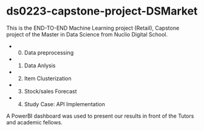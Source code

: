 # ds0223-capstone-project-DSMarket

This is the END-TO-END Machine Learning project (Retail), Capstone project of the Master in Data Science from Nuclio Digital School.
* 0. Data preprocessing
* 1. Data Anlysis
* 2. Item Clusterization
* 3. Stock/sales Forecast 
* 4. Study Case: API Implementation

 A PowerBI dashboard was used to present our results in front of the Tutors and academic fellows.
